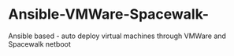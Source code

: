 # Ansible-VMWare-Spacewalk-
Ansible based - auto deploy virtual machines through VMWare and Spacewalk netboot
